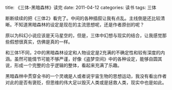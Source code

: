 title: 《三体-黑暗森林》读完
date: 2011-04-12
categories: 读书
tags: 三体

断断续续的把《三体2》看完了。中间的各种插叙让我有点乱。主线倒是还比较清晰。不知道黑暗森林的设定是现在的主流思想呢，还是作者原创的呢？

原以为科幻小说应该是天马星空的，但是，三体中幻想与现实的结合，让我感觉那些假想很真实，仿佛是真的一样。

和三体1不同，2中的黑暗森林设定和人物设定是2充满的不确定性和较有深度的内涵。虽然可能情节可能不够严谨，好像《盗梦空间》中的各种设定，能够自圆其说，形成一个完整的合乎逻辑的整体，看起来充满了乐趣。

黑暗森林中贯穿全书的一个灵魂是人或者说宇宙生物的思想运动，我没有看出作者对此的是否有褒贬，但思维的伟大足以毁灭人类或是拯救人类，现实中也是如此。
